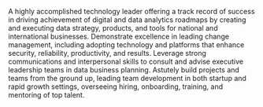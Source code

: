 A highly accomplished technology leader offering a track record of success in driving achievement of digital and data analytics roadmaps by creating and executing data strategy, products, and tools for national and international businesses. Demonstrate excellence in leading change management, including adopting technology and platforms that enhance security, reliability, productivity, and results. Leverage strong communications and interpersonal skills to consult and advise executive leadership teams in data business planning. Astutely build projects and teams from the ground up, leading team development in both startup and rapid growth settings, overseeing hiring, onboarding, training, and mentoring of top talent.

<!---
austinWithBigData/austinWithBigData is a ✨ special ✨ repository because its `README.md` (this file) appears on your GitHub profile.
You can click the Preview link to take a look at your changes.
--->

